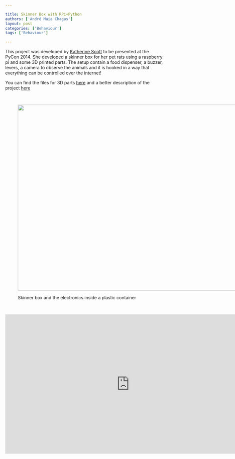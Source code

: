 ```yaml
---

title: Skinner Box with RPi+Python
authors: ['André Maia Chagas']
layout: post
categories: ['Behaviour']
tags: ['Behaviour']

---
```


This project was developed by [Katherine Scott](http://www.kscottz.com/about/) to be presented at the PyCon 2014. She developed a skinner box for her pet rats using a raspberry pi and some 3D printed parts. The setup contain a food dispenser, a buzzer, levers, a camera to observe the animals and it is hooked in a way that everything can be controlled over the internet!

You can find the files for 3D parts [here](http://www.thingiverse.com/thing:296335) and a better description of the project [here](http://www.kscottz.com/open-skinner-box-pycon-2014/)

&nbsp;<figure style="width: 3200px" class="wp-caption aligncenter">

<img src="https://i2.wp.com/www.kscottz.com/wp-content/uploads/2014/04/IMG_20140409_014715.jpg?resize=800%2C592" alt="" width="800" height="592" data-recalc-dims="1" /><figcaption class="wp-caption-text">Skinner box and the electronics inside a plastic container</figcaption></figure>

&nbsp;

<iframe width="790" height="444" src="https://www.youtube.com/embed/grMfIoDgn9M" frameborder="0" allow="accelerometer; autoplay; encrypted-media; gyroscope; picture-in-picture" allowfullscreen></iframe>

&nbsp;
